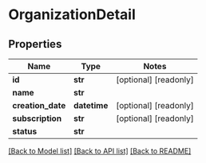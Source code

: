 # OrganizationDetail

## Properties
Name | Type | Notes
------------ | ------------- | -------------
**id** | **str** | [optional] [readonly] 
**name** | **str** | 
**creation_date** | **datetime** | [optional] [readonly] 
**subscription** | **str** | [optional] [readonly] 
**status** | **str** | 

[[Back to Model list]](../README.md#documentation-for-models) [[Back to API list]](../README.md#documentation-for-api-endpoints) [[Back to README]](../README.md)


